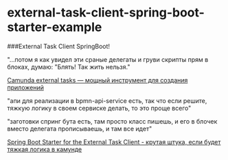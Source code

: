 # external-task-client-spring-boot-starter-example
###External Task Client SpringBoot!

"...потом я как увидел эти сраные делегаты и груви скрипты прям в блоках, думаю: "Блять! Так жить нельзя."

[Camunda external tasks — мощный инструмент для создания приложений](https://habr.com/ru/company/tinkoff/blog/490656/)

"апи для реализации в bpmn-api-service есть, так что если решите, тяжкую логику в своем сервиске делать, то это проще всего"

"заготовки спринг бута есть, там просто класс пишешь, и его в блочек вместо делегата прописываешь, и там все идет"

[Spring Boot Starter for the External Task Client - крутая штука, если будет тяжкая логика в камунде](https://camunda.com/blog/2021/03/external-task-client-spring-bootified/)
